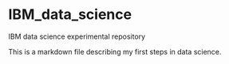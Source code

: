 # IBM_data_science
IBM data science experimental repository

This is a markdown file describing my first steps in data science.
